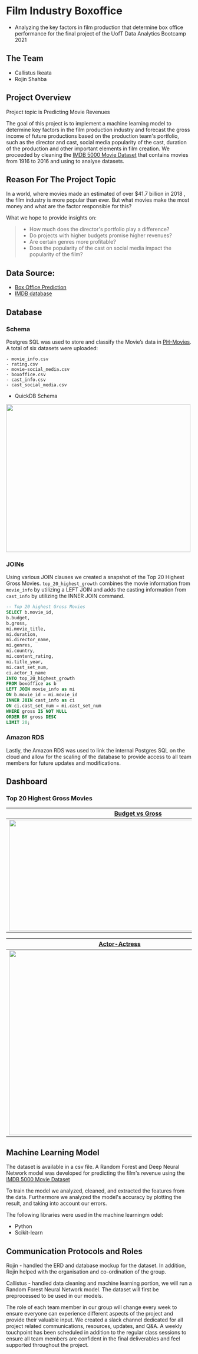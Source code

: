 # Film Industry Boxoffice
- Analyzing the key factors in film production that determine box office performance for the final project of the UofT Data Analytics Bootcamp 2021
## The Team 
- Callistus Ikeata
- Rojin Shahba

## Project Overview

Project topic is Predicting Movie Revenues

The goal of this project is to implement a machine learning model to determine key factors in the film production industry and forecast the gross income of future productions based on the production team's portfolio, such as the director and cast, social media popularity of the cast, duration of the production and other important elements in film creation. We proceeded by cleaning the [IMDB 5000 Movie Dataset](https://www.kaggle.com/carolzhangdc/imdb-5000-movie-dataset) that contains movies from 1916 to 2016 and using  to analyse datasets.

## Reason For The Project Topic

In a world, where movies made an estimated of over $41.7 billion in 2018 , the film industry is more popular than ever. But what movies make the most money and what are the factor responsible for this?

What we hope to provide insights on:
> - How much does the director's portfolio play a difference?
> - Do projects with higher budgets promise higher revenues?
> - Are certain genres more profitable?
> - Does the popularity of the cast on social media impact the popularity of the film?

## Data Source: 
- [Box Office Prediction](https://www.kaggle.com/c/tmdb-box-office-prediction/data?select=sample_submission.csv)
- [IMDB database](https://www.kaggle.com/carolzhangdc/imdb-5000-movie-dataset)

## Database

### Schema
Postgres SQL was used to store and classify the Movie’s data in [PH-Movies](https://github.com/Awakad/Final-Project-Sirt/blob/main/Queries/PH-Movies-Backup.sql). A total of six datasets were uploaded:
```
- movie_info.csv
- rating.csv
- movie-social_media.csv
- boxoffice.csv
- cast_info.csv
- cast_social_media.csv
```
- QuickDB Schema
<img src="https://github.com/Awakad/Final-Project-Sirt/blob/main/images/movie_data_schema.png" width="500" height="400">


### JOINs
Using various JOIN clauses we created a snapshot of the Top 20 Highest Gross Movies. 
`top_20_highest_growth` combines the movie information from `movie_info` by utilizing a LEFT JOIN and adds the casting information from `cast_info` by utilizing the INNER JOIN command.

```sql
-- Top 20 highest Gross Movies
SELECT b.movie_id,
b.budget,
b.gross,
mi.movie_title,
mi.duration,
mi.director_name,
mi.genres,
mi.country,
mi.content_rating,
mi.title_year,
mi.cast_set_num,
ci.actor_1_name
INTO top_20_highest_growth
FROM boxoffice as b
LEFT JOIN movie_info as mi
ON b.movie_id = mi.movie_id
INNER JOIN cast_info as ci
ON ci.cast_set_num = mi.cast_set_num
WHERE gross IS NOT NULL
ORDER BY gross DESC
LIMIT 20;
```
### Amazon RDS
Lastly, the Amazon RDS was used to link the internal Postgres SQL on the cloud and allow for the scaling of the database to provide access to all team members for future updates and modifications. 

## Dashboard

### Top 20 Highest Gross Movies

| <a href="https://github.com/Awakad/Final-Project-Sirt/blob/main/images/Top20Gross%20-%20%20Budget%20vs%20Gross.png" target="_blank">**Budget vs Gross**</a> | <a href="https://github.com/Awakad/Final-Project-Sirt/blob/main/images/Top20Gross%20-%20Directors.png" target="_blank">**Directors**</a> |
| :---: |:---:|
| [<img src="https://github.com/Awakad/Final-Project-Sirt/blob/main/images/Top20Gross%20-%20%20Budget%20vs%20Gross.png" width="700" height="300">](https://github.com/Awakad/Final-Project-Sirt/blob/main/images/Top20Gross%20-%20%20Budget%20vs%20Gross.png)    | [<img src="https://github.com/Awakad/Final-Project-Sirt/blob/main/images/Top20Gross%20-%20Directors.png" width="700" height="300">](https://github.com/Awakad/Final-Project-Sirt/blob/main/images/Top20Gross%20-%20Directors.png) 

| <a href="https://github.com/Awakad/Final-Project-Sirt/blob/main/images/Top20Gross-%20Actor:Actress.png" target="_blank">**Actor-Actress**</a> | <a href="https://github.com/Awakad/Final-Project-Sirt/blob/main/images/Top20Gross%20-%20%20Genres.png" target="_blank">**Genres**</a> |
| :---: |:---:|
| [<img src="https://github.com/Awakad/Final-Project-Sirt/blob/main/images/Top20Gross-%20Actor:Actress.png" width="600" height="500">](https://github.com/Awakad/Final-Project-Sirt/blob/main/images/Top20Gross-%20Actor:Actress.png)     | [<img src="https://github.com/Awakad/Final-Project-Sirt/blob/main/images/Top20Gross%20-%20%20Genres.png" width="600" height="350">](https://github.com/Awakad/Final-Project-Sirt/blob/main/images/Top20Gross%20-%20%20Genres.png) 


## Machine Learning Model

The dataset is available in a csv file. A Random Forest and Deep Neural Network model was developed for predicting the film's revenue using the [IMDB 5000 Movie Dataset](https://www.kaggle.com/carolzhangdc/imdb-5000-movie-dataset)

To train the model we analyzed, cleaned, and extracted the features from the data. Furthermore we analyzed the model's accuracy by plotting the result, and taking into account our errors.

The following libraries were used in the machine learningm odel:
- Python
- Scikit-learn

## Communication Protocols and Roles

Rojin - handled the ERD and database mockup for the dataset. In addition, Rojin helped with the organisation and co-ordination of the group.
 

Callistus - handled data cleaning and machine learning portion, we will run a Random Forest Neural Network model. The dataset will first be preprocessed to be used in our models.

The role of each team member in our group will change every week to ensure everyone can experience different aspects of the project and provide their valuable input. We created a slack channel  dedicated for all project related communications, resources, updates, and Q&A. A weekly touchpoint has been scheduled in addition to the regular class sessions to ensure all team members are confident in the final deliverables and feel supported throughout the project.
